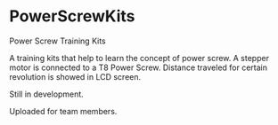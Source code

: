 # PowerScrewKits
Power Screw Training Kits

A training kits that help to learn the concept of power screw.
A stepper motor is connected to a T8 Power Screw.
Distance traveled for certain revolution is showed in LCD screen.

Still in development.

Uploaded for team members.
